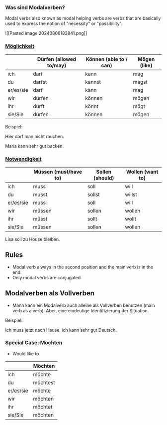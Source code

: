 
### Was sind Modalverben? 
Modal verbs also known as modal helping verbs are verbs that are basically used to express the notion of "necessity" or "possibility".

![[Pasted image 20240806183841.png]]
### [Möglichkeit](obsidian://open?vault=Germanistik&file=Vocabulary%2FW%C3%B6rterbuch)

|           | Dürfen (allowed to/may) | Können (able to / can) | Mögen (like) |
| --------- | ----------------------- | ---------------------- | ------------ |
| ich       | darf                    | kann                   | mag          |
| du        | darfst                  | kannst                 | magst        |
| er/es/sie | darf                    | kann                   | mag          |
| wir       | dürfen                  | können                 | mögen        |
| ihr       | dürft                   | könnt                  | mögt         |
| sie/Sie   | dürfen                  | können                 | mögen        |

Beispiel: 

Hier darf man nicht rauchen. 

Maria kann sehr gut backen.
### [Notwendigkeit](obsidian://open?vault=Germanistik&file=Vocabulary%2FW%C3%B6rterbuch)

|           | Müssen (must/have to) | Sollen (should) | Wollen (want to) |
| --------- | --------------------- | --------------- | ---------------- |
| ich       | muss                  | soll            | will             |
| du        | musst                 | sollst          | willst           |
| er/es/sie | muss                  | soll            | will             |
| wir       | müssen                | sollen          | wollen           |
| ihr       | müsst                 | sollt           | wollt            |
| sie/Sie   | müssen                | sollen          | wollen           |
Lisa soll zu House bleiben. 

## Rules 

+ Modal verb always in the second position and the main verb is in the end. 
+ Only modal verbs are conjugated 

## Modalverben als Vollverben
+ Mann kann ein Modalverb auch alleine als Vollverben benutzen (main verb as a verb). Aber, eine eindeutige Identifizierung der Situation. 

Beispiel: 

Ich muss jetzt nach Hause.
ich kann sehr gut Deutsch. 

### Special Case: Möchten 

+ Would like to 

|           | Möchten  |
| --------- | -------- |
| ich       | möchte   |
| du        | möchtest |
| er/es/sie | möchte   |
| wir       | möchten  |
| ihr       | möchtet  |
| sie/Sie   | möchten  |